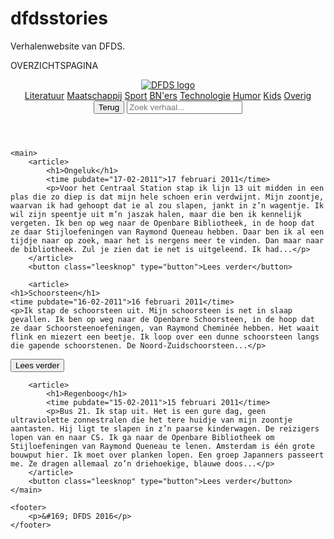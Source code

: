 # dfdsstories
Verhalenwebsite van DFDS.

OVERZICHTSPAGINA

<!DOCTYPE html>
<html lang="nl">

<head>
    <meta charset="UTF-8">
    <title>DFDS Verhalen</title>
</head>

<body>
    <header>
       <a href="/home.html">
           <img src="images/DFDS_Logo_Positiv_2015_RGB.jpg" alt="DFDS logo">
       </a>
        <nav>
            <a href="/literatuur.html">Literatuur</a>
            <a href="/maatschappij.html">Maatschappij</a>
            <a href="/sport.html">Sport</a>
            <a href="/bners.html">BN'ers</a>
            <a href="/technologie.html">Technologie</a>
            <a href="/humor.html">Humor</a>
            <a href="/kids.html">Kids</a>
            <a href="/overig.html">Overig</a>
        </nav>
        <button onclick="goBack()">Terug</button>
        <input type="text" name="search" placeholder="Zoek verhaal...">
    </header>

    <main>
        <article>
            <h1>Ongeluk</h1>
            <time pubdate="17-02-2011">17 februari 2011</time>
            <p>Voor het Centraal Station stap ik lijn 13 uit midden in een plas die zo diep is dat mijn hele schoen erin verdwijnt. Mijn zoontje, waarvan ik had gehoopt dat ie al zou slapen, jankt in z’n wagentje. Ik wil zijn speentje uit m’n jaszak halen, maar die ben ik kennelijk vergeten. Ik ben op weg naar de Openbare Bibliotheek, in de hoop dat ze daar Stijloefeningen van Raymond Queneau hebben. Daar ben ik al een tijdje naar op zoek, maar het is nergens meer te vinden. Dan maar naar de bibliotheek. Zul je zien dat ie net is uitgeleend. Ik had...</p>
        </article>
        <button class="leesknop" type="button">Lees verder</button> 

        <article>
    <h1>Schoorsteen</h1>
    <time pubdate="16-02-2011">16 februari 2011</time>
    <p>Ik stap de schoorsteen uit. Mijn schoorsteen is net in slaap gevallen. Ik ben op weg naar de Openbare Schoorsteen, in de hoop dat ze daar Schoorsteenoefeningen, van Raymond Cheminée hebben. Het waait flink en miezert een beetje. Ik loop over een dunne schoorsteen langs die gapende schoorstenen. De Noord-Zuidschoorsteen...</p>
</article>
        <button class="leesknop" type="button">Lees verder</button> 
        
        <article>
            <h1>Regenboog</h1>
            <time pubdate="15-02-2011">15 februari 2011</time>
            <p>Bus 21. Ik stap uit. Het is een gure dag, geen ultraviolette zonnestralen die het tere huidje van mijn zoontje aantasten. Hij ligt te slapen in z’n paarse kinderwagen. De reizigers lopen van en naar CS. Ik ga naar de Openbare Bibliotheek om Stijloefeningen van Raymond Queneau te lenen. Amsterdam is één grote bouwput hier. Ik moet over planken lopen. Een groep Japanners passeert me. Ze dragen allemaal zo’n driehoekige, blauwe doos...</p>
        </article>
        <button class="leesknop" type="button">Lees verder</button> 
    </main>

    <footer>
        <p>&#169; DFDS 2016</p>
    </footer>
</body>

</html>

